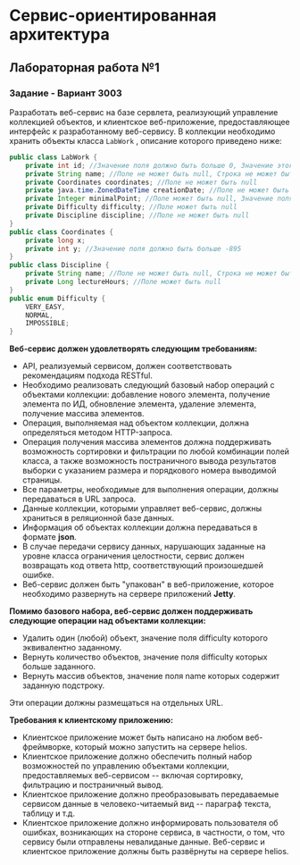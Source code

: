 # Сервис-ориентированная архитектура
## Лабораторная работа №1
### Задание - Вариант 3003
Разработать веб-сервис на базе сервлета, реализующий управление коллекцией объектов, и клиентское веб-приложение, предоставляющее интерфейс к разработанному веб-сервису. В коллекции необходимо хранить объекты класса `LabWork` , описание которого приведено ниже:

```java
public class LabWork {
    private int id; //Значение поля должно быть больше 0, Значение этого поля должно быть уникальным, Значение этого поля должно генерироваться автоматически
    private String name; //Поле не может быть null, Строка не может быть пустой
    private Coordinates coordinates; //Поле не может быть null
    private java.time.ZonedDateTime creationDate; //Поле не может быть null, Значение этого поля должно генерироваться автоматически
    private Integer minimalPoint; //Поле может быть null, Значение поля должно быть больше 0
    private Difficulty difficulty; //Поле может быть null
    private Discipline discipline; //Поле не может быть null
}
public class Coordinates {
    private long x;
    private int y; //Значение поля должно быть больше -895
}
public class Discipline {
    private String name; //Поле не может быть null, Строка не может быть пустой
    private Long lectureHours; //Поле может быть null
}
public enum Difficulty {
    VERY_EASY,
    NORMAL,
    IMPOSSIBLE;
}
```

**Веб-сервис должен удовлетворять следующим требованиям:**

- API, реализуемый сервисом, должен соответствовать рекомендациям подхода RESTful.
- Необходимо реализовать следующий базовый набор операций с объектами коллекции: добавление нового элемента, получение элемента по ИД, обновление элемента, удаление элемента, получение массива элементов.
- Операция, выполняемая над объектом коллекции, должна определяться методом HTTP-запроса.
- Операция получения массива элементов должна поддерживать возможность сортировки и фильтрации по любой комбинации полей класса, а также возможность постраничного вывода результатов выборки с указанием размера и порядкового номера выводимой страницы.
- Все параметры, необходимые для выполнения операции, должны передаваться в URL запроса.
- Данные коллекции, которыми управляет веб-сервис, должны храниться в реляционной базе данных.
- Информация об объектах коллекции должна передаваться в формате **json**.
- В случае передачи сервису данных, нарушающих заданные на уровне класса ограничения целостности, сервис должен возвращать код ответа http, соответствующий произошедшей ошибке.
- Веб-сервис должен быть "упакован" в веб-приложение, которое необходимо развернуть на сервере приложений **Jetty**.

**Помимо базового набора, веб-сервис должен поддерживать следующие операции над объектами коллекции:**

- Удалить один (любой) объект, значение поля difficulty которого эквивалентно заданному.
- Вернуть количество объектов, значение поля difficulty которых больше заданного.
- Вернуть массив объектов, значение поля name которых содержит заданную подстроку.

Эти операции должны размещаться на отдельных URL.

**Требования к клиентскому приложению:**

- Клиентское приложение может быть написано на любом веб-фреймворке, который можно запустить на сервере helios.
- Клиентское приложение должно обеспечить полный набор возможностей по управлению объектами коллекции, предоставляемых веб-сервисом -- включая сортировку, фильтрацию и постраничный вывод.
- Клиентское приложение должно преобразовывать передаваемые сервисом данные в человеко-читаемый вид -- параграф текста, таблицу и т.д.
- Клиентское приложение должно информировать пользователя об ошибках, возникающих на стороне сервиса, в частности, о том, что сервису были отправлены невалиданые данные.
Веб-сервис и клиентское приложение должны быть развёрнуты на сервере helios.
